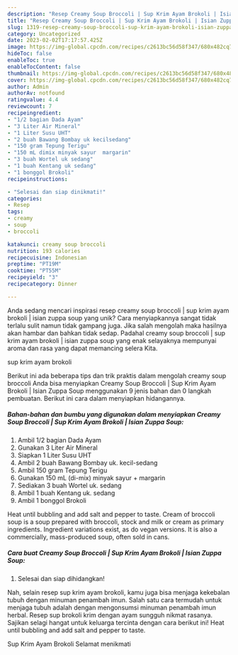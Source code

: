 ```yaml
---
description: "Resep Creamy Soup Broccoli | Sup Krim Ayam Brokoli | Isian Zuppa Soup yang Enak"
title: "Resep Creamy Soup Broccoli | Sup Krim Ayam Brokoli | Isian Zuppa Soup yang Enak"
slug: 1319-resep-creamy-soup-broccoli-sup-krim-ayam-brokoli-isian-zuppa-soup-yang-enak
category: Uncategorized
date: 2023-02-02T17:17:57.425Z
image: https://img-global.cpcdn.com/recipes/c2613bc56d58f347/680x482cq70/creamy-soup-broccoli-sup-krim-ayam-brokoli-isian-zuppa-soup-foto-resep-utama.jpg
hideToc: false
enableToc: true
enableTocContent: false
thumbnail: https://img-global.cpcdn.com/recipes/c2613bc56d58f347/680x482cq70/creamy-soup-broccoli-sup-krim-ayam-brokoli-isian-zuppa-soup-foto-resep-utama.jpg
cover: https://img-global.cpcdn.com/recipes/c2613bc56d58f347/680x482cq70/creamy-soup-broccoli-sup-krim-ayam-brokoli-isian-zuppa-soup-foto-resep-utama.jpg
author: Admin
authorAv: notfound
ratingvalue: 4.4
reviewcount: 7
recipeingredient:
- "1/2 bagian Dada Ayam"
- "3 Liter Air Mineral"
- "1 Liter Susu UHT"
- "2 buah Bawang Bombay uk kecilsedang"
- "150 gram Tepung Terigu"
- "150 mL dimix minyak sayur  margarin"
- "3 buah Wortel uk sedang"
- "1 buah Kentang uk sedang"
- "1 bonggol Brokoli"
recipeinstructions:

- "Selesai dan siap dinikmati!"
categories:
- Resep
tags:
- creamy
- soup
- broccoli

katakunci: creamy soup broccoli 
nutrition: 193 calories
recipecuisine: Indonesian
preptime: "PT19M"
cooktime: "PT55M"
recipeyield: "3"
recipecategory: Dinner

---
```





Anda sedang mencari inspirasi resep creamy soup broccoli | sup krim ayam brokoli | isian zuppa soup yang unik? Cara menyiapkannya sangat tidak terlalu sulit namun tidak gampang juga. Jika salah mengolah maka hasilnya akan hambar dan bahkan tidak sedap. Padahal creamy soup broccoli | sup krim ayam brokoli | isian zuppa soup yang enak selayaknya mempunyai aroma dan rasa yang dapat memancing selera Kita.




 sup krim ayam brokoli 





Berikut ini ada beberapa tips dan trik praktis dalam mengolah creamy soup broccoli  Anda bisa menyiapkan Creamy Soup Broccoli | Sup Krim Ayam Brokoli | Isian Zuppa Soup menggunakan 9 jenis bahan dan 0 langkah pembuatan. Berikut ini cara dalam menyiapkan hidangannya.

<!--inarticleads1-->

##### Bahan-bahan dan bumbu yang digunakan dalam menyiapkan Creamy Soup Broccoli | Sup Krim Ayam Brokoli | Isian Zuppa Soup:

1. Ambil 1/2 bagian Dada Ayam
1. Gunakan 3 Liter Air Mineral
1. Siapkan 1 Liter Susu UHT
1. Ambil 2 buah Bawang Bombay uk. kecil-sedang
1. Ambil 150 gram Tepung Terigu
1. Gunakan 150 mL (di-mix) minyak sayur + margarin
1. Sediakan 3 buah Wortel uk. sedang
1. Ambil 1 buah Kentang uk. sedang
1. Ambil 1 bonggol Brokoli


Heat until bubbling and add salt and pepper to taste. Cream of broccoli soup is a soup prepared with broccoli, stock and milk or cream as primary ingredients. Ingredient variations exist, as do vegan versions. It is also a commercially, mass-produced soup, often sold in cans. 

<!--inarticleads2-->

##### Cara buat Creamy Soup Broccoli | Sup Krim Ayam Brokoli | Isian Zuppa Soup:


1. Selesai dan siap dihidangkan!

Nah, selain resep sup krim ayam brokoli, kamu juga bisa menjaga kekebalan tubuh dengan minuman penambah imun. Salah satu cara termudah untuk menjaga tubuh adalah dengan mengonsumsi minuman penambah imun herbal. Resep sup brokoli krim dengan ayam sungguh nikmat rasanya. Sajikan selagi hangat untuk keluarga tercinta dengan cara berikut ini! Heat until bubbling and add salt and pepper to taste. 

 Sup Krim Ayam Brokoli  Selamat menikmati
